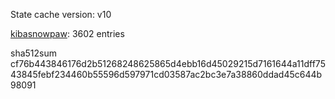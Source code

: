 State cache version: v10

[kibasnowpaw](https://github.com/kibasnowpaw): 3602 entries

sha512sum cf76b443846176d2b51268248625865d4ebb16d45029215d7161644a11dff7543845febf234460b55596d597971cd03587ac2bc3e7a38860ddad45c644b98091

